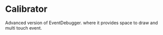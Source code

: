 # Calibrator
Advanced version of EventDebugger. where it provides space to draw and multi touch event.
